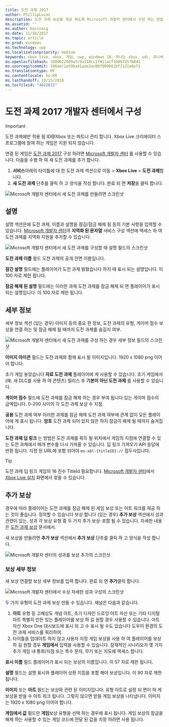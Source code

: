 ```yaml
---
title: 도전 과제 2017
author: PhillipLucas
description: 도전 과제 보상을 제공 하도록 Microsoft 개발자 센터에서 구성 하는 방법을 설명 합니다.
ms.assetid: ''
ms.author: kevinasg
ms.date: 11/10/2017
ms.topic: article
ms.prod: windows
ms.technology: uwp
ms.localizationpriority: medium
keywords: xbox live, xbox, 게임, uwp, windows 10, 하나는 xbox, udc, 유니버설 개발자 센터
ms.openlocfilehash: 108d022909afc9a118cc1f011acf100972576841
ms.sourcegitcommit: 106aec1e59ba41aae2ac00f909b81bf7121a6ef1
ms.translationtype: MT
ms.contentlocale: ko-KR
ms.lasthandoff: 10/15/2018
ms.locfileid: "4622815"
---
```

# <a name="configure-achievements-2017-on-dev-center"></a>도전 과제 2017 개발자 센터에서 구성

> [!IMPORTANT]
> 도전 과제에만 적용 됨 ID@Xbox 또는 파트너 관리 합니다. Xbox Live 크리에이터 스 프로그램에 참여 하는 게임은 지원 되지 않습니다.

연결 된 게임은 [도전 과제 2017](../../achievements-2017/simplified-achievements.md) 구성 하려면 [Microsoft 개발자 센터](https://developer.microsoft.com/dashboard) 를 사용할 수 있습니다. 다음을 수행 하 여 새 도전 과제를 추가 합니다.

1. **서비스**아래의 타이틀에 대 한 도전 과제 섹션으로 이동 > **Xbox Live** > **도전 과제**합니다.
2. **새 도전 과제** 단추를 클릭 하 고 양식을 작성 합니다.  완료 되 면 **저장**을 클릭 합니다.

![Microsoft 개발자 센터에서 새 도전 과제를 만들려면 스크린샷](../../images/dev-center/achievements-1.png)

## <a name="description"></a>설명
설명 섹션은에 도전 과제, 이름과 설명을 잠김/잠금 해제 됨 등의 기본 사항을 입력할 수 있습니다. [Microsoft 개발자 센터](https://developer.microsoft.com/dashboard)의 **지역화 된 문자열** 서비스 구성 섹션에 액세스 하 여 도전 과제를 지역화 지원을 추가할 수 있습니다.

![Microsoft 개발자 센터에서 새 도전 과제를 구성할 때 설명 필드의 스크린샷](../../images/dev-center/achievements-2.png)

**도전 과제 이름** 필드 도전 과제의 공개 전면 이름입니다.

**잠긴 설명** 필드에는 플레이어가 도전 과제 밝혔습니다 하지 때 표시 되는 설명입니다. 이 100 자로 제한 됩니다.

**잠금 해제 된 설명** 필드에는 이러한 과제 도전 과제를 잠금 해제 되 면 플레이어가 표시 되는 설명입니다. 이 100 자로 제한 됩니다.

## <a name="details"></a>세부 정보
세부 정보 섹션 (있는 경우) 이미지 등의 중요 한 정보, 도전 과제의 유형, 게이머 점수 보상을 연결 하는 및 잠금 해제 될 때까지 도전 과제를 숨길지 여부.

![Microsoft 개발자 센터에서 새 도전 과제를 구성 하는 경우 세부 정보 필드의 스크린샷](../../images/dev-center/achievements-3.png)

**이미지 아이콘** 필드는 도전 과제와 함께 표시 될 이미지입니다. 1920 x 1080 png 이어야 합니다.

초기 게임 놓았습니다 **자료 도전 과제** 플레이어에 게 사용할 수 있습니다. 초기 게임에서 (예: 새 DLC를 사용 하 여 콘텐츠) 릴리스 후 **기본이 아닌 도전 과제** 를 사용할 수 있습니다.

**게이머 점수** 필드에 도전 과제를 잠금 해제 하는 경우 부여 됩니다 있는 게이머 점수의 금액입니다. 0-200 사이의 각 도전 과제 보상 수 지점.  

**공용** 도전 과제 여부 이러한 과제를 잠금 해제 도전 과제 여부에 관계 없이 모든 플레이어에 게 표시 됩니다. **암호** 도전 과제 되어 있지 않은 하지 잠금이 해제 될 때까지 숨겨집니다.

**도전 과제 딥 링크** 는 방법은 도전 과제를 획득 될 위치에서 게임의 지점에 연결할 수 있는 도전 과제에서 매개 변수를 다시 가져올 수 있습니다. 딥 링크 가져오기 API 응답에 반환 됩니다. 지정 된 URL에 포함 되어야 `ms-xbl-{titleID}://` 접두사입니다.

> [!TIP]
> 도전 과제 딥 링크 게임의 16 진수 TitleId 필요합니다. [Microsoft 개발자 센터](https://developer.microsoft.com/dashboard)에서 [Xbox Live 설치](xbox-live-setup.md) 화면에서 찾을 수 있습니다.

## <a name="additional-rewards"></a>추가 보상
경우에 따라 플레이어는 도전 과제를 잠금 해제 된 게임 보상 또는 아트 워크를 제공 하는 것이 좋습니다. 정의할 수 있습니다 보상 합니다 (있는 경우) **추가 보상** 섹션에서 성과 관련이 있는. 성과 각 보상 유형 중 두 가지 추가 보상-포함 될 수 있습니다. 자세한 내용은 [도전 과제 보상](../../achievements-2017/achievement-rewards.md) 문서에서.

새 보상을 만들려면 **추가 보상** 섹션에서 **추가 보상** 단추를 클릭 하 고 양식을 작성 합니다.

![Microsoft 개발자 센터의 성과를 보상 추가의 스크린샷](../../images/dev-center/achievements-4.png)

### <a name="reward-details"></a>보상 세부 정보
새 보상 연결할 보상 세부 정보를 입력 합니다. 완료 되 면 **추가**클릭 합니다.

![Microsoft 개발자 센터에서 수상 자세한 성과 구성의 스크린샷](../../images/dev-center/achievements-5.png)

두 가지 유형의 도전 과제 보상 만들 수 있습니다. 채널은 다음과 같습니다.

1. **아트** 유형 등 고해상도 개념 아트, 초기 디자인 드로잉 아트 자산 또는 기타 디지털 아트 특별히 만든 있는 플레이어를 보상 하 길 원할 경우 사용할 수 있습니다. 아트 자산 Xbox One 대시보드에 표시 되 고 수 표시 될 수도 있습니다 도우미 환경의 도전 과제 서비스를 쿼리하여.
2. 타이틀을 업데이트 하지 않고 사용자 지정 게임 보상을 사용 하 여 플레이어를 보상 하 길 원할 경우 **게임에서** 입력을 사용할 수 있습니다. 잠재적인 시나리오가 몇 가지 추가 게임 내 통화/지점 또는 특수 문자, 무기 또는 지도에 액세스 합니다.

**표시 이름** 필드 플레이어가 표시 되는 보상의 이름입니다. 이 57 자로 제한 됩니다.

**설명** 필드는 설명 표시와 플레이어 상환 지침을 포함 해야 보상입니다. 이 90 자로 제한 됩니다.

**이미지** 또는 **아트** 필드는 보상와 관련 된 이미지입니다. 유형 아트로 설정 되 면이 하 게 보상을 받을 수 아트 워크 됩니다. 그렇지 않으면 받을 게임 보상을 나타냅니다. 이미지는 1920 x 1080 png 이어야 합니다.

**게임에서 값** 필드만 **게임**보상 유형을 선택 하는 경우에 표시 됩니다. 게임 보상의 잠금을 해제 하는 사용할 수 있는 게임 코드에 전달 된 값을 지정 하려면 사용 됩니다.

